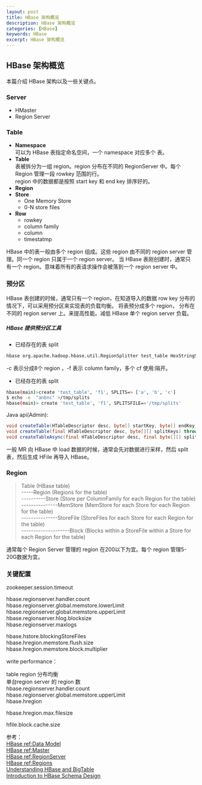 ```yaml
---
layout: post
title: HBase 架构概览
description: HBase 架构概览
categories: [HBase]
keywords: HBase
excerpt: HBase 架构概览
---
```


## HBase 架构概览

本篇介绍 HBase 架构以及一些关键点。

### **Server**  
- HMaster
- Region Server

	
### **Table**

- **Namespace**  
可以为 HBase 表指定命名空间，一个 namespace 对应多个 表。
- **Table**  
	表被拆分为一组 region。region 分布在不同的 RegionServer 中。每个 Region 管理一段 rowkey 范围的行。  
	region 中的数据都是按照 start key 和 end key 排序好的。
- **Region**
- **Store**
	- One Memory Store
	- 0-N store files
- **Row**
	- rowkey
	- column family
	- column
	- timestatmp
	
HBase 中的表一般由多个 region 组成。这些 region 由不同的 region server 管理。同一个 region 只属于一个 region server。
当 HBase 表刚创建时，通常只有一个 region。意味着所有的表请求操作会被落到一个 region server 中。


### **预分区**

  HBase 表创建的时候，通常只有一个 region，在知道导入的数据 row key 分布的情况下，可以采用预分区来实现表的负载均衡。
  将表预分成多个 region， 分布在不同的 region server 上。来提高性能。减低 HBase 单个 region server 负载。
  
##### **HBase 提供预分区工具**

- 已经存在的表 split  

```bash
hbase org.apache.hadoop.hbase.util.RegionSplitter test_table HexStringSplit -c 8 -f f1
```  

-c 表示分成8个 region ，-f 表示 column family，多个 cf 使用:隔开。  

- 已经存在的表 split 

```bash
hbase(main)>create 'test_table', 'f1', SPLITS=> ['a', 'b', 'c']  
$ echo -e  "anbnc" >/tmp/splits  
hbase(main)> create 'test_table', 'f1', SPLITSFILE=>'/tmp/splits'

```

Java api(Admin):
	
```java
void createTable(HTableDescriptor desc, byte[] startKey, byte[] endKey, int numRegions)throws IOException;  
void createTable(final HTableDescriptor desc, byte[][] splitKeys) throws IOException;  
void createTableAsync(final HTableDescriptor desc, final byte[][] splitKeys) throws IOException;
```

一般 MR 向 HBase 中 load 数据的时候，通常会先对数据进行采样，然后 split 表，然后生成 HFile 再导入 HBase。


### **Region**

>Table                    (HBase table)  
-----Region               (Regions for the table)  
----------Store            (Store per ColumnFamily for each Region for the table)  
---------------MemStore     (MemStore for each Store for each Region for the table)  
---------------StoreFile    (StoreFiles for each Store for each Region for the table)  
--------------------Block    (Blocks within a StoreFile within a Store for each Region for the table)
  
  
通常每个 Region Server 管理的 region 在200以下为宜。每个 region 管理5-20G数据为宜。


### **关键配置**

zookeeper.session.timeout  

hbase.regionserver.handler.count  
hbase.regionserver.global.memstore.lowerLimit  
hbase.regionserver.global.memstore.upperLimit  
hbase.regionserver.hlog.blocksize  
hbase.regionserver.maxlogs  

hbase.hstore.blockingStoreFiles  
hbase.hregion.memstore.flush.size  
hbase.hregion.memstore.block.multiplier  

write performance：

table region 分布均衡  
单台region server 的 region 数  
hbase.regionserver.handler.count  
hbase.regionserver.global.memstore.upperLimit  
hbase.hregion


hbase.hregion.max.filesize  

hfile.block.cache.size  
  




	
参考：    
[HBase ref:Data Model](http://hbase.apache.org/book.html#datamodel)  
[HBase ref:Master](http://hbase.apache.org/book.html#architecture.master)  
[HBase ref:RegionServer](http://hbase.apache.org/book.html#regionserver.arch)  
[HBase ref:Regions](http://hbase.apache.org/book.html#regions.arch)  
[Understanding HBase and BigTable](http://jimbojw.com/wiki/index.php?title=Understanding_Hbase_and_BigTable)  
[Introduction to HBase Schema Design](http://0b4af6cdc2f0c5998459-c0245c5c937c5dedcca3f1764ecc9b2f.r43.cf2.rackcdn.com/9353-login1210_khurana.pdf/)  

